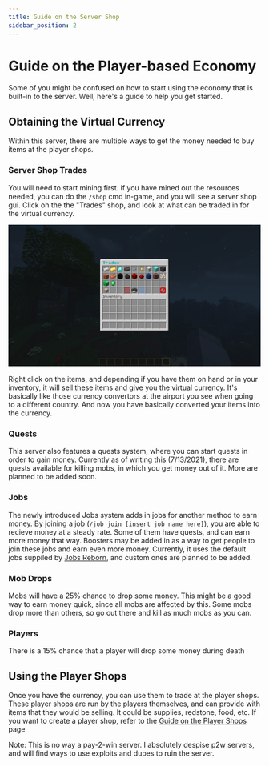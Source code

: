 ```yaml
---
title: Guide on the Server Shop
sidebar_position: 2
---
```


# Guide on the Player-based Economy

Some of you might be confused on how to start using the economy that is built-in to the server. Well, here's a guide to help you get started.

## Obtaining the Virtual Currency

Within this server, there are multiple ways to get the money needed to buy items at the player shops.

### Server Shop Trades

You will need to start mining first. if you have mined out the resources needed, you can do the `/shop` cmd in-game,  and you will see a server shop gui. Click on the the "Trades" shop, and look at what can be traded in for the virtual currency.

![](../assets/2021-07-13_13.45.13.png)

Right click on the items, and depending if you have them on hand or in your inventory, it will sell these items and give you the virtual currency. It's basically like those currency convertors at the airport you see when going to a different country. And now you have basically converted your items into the currency.

### Quests

This server also features a quests system, where you can start quests in order to gain money. Currently as of writing this (7/13/2021), there are quests available for killing mobs, in which you get money out of it. More are planned to be added soon.

### Jobs

The newly introduced Jobs system adds in jobs for another method to earn money. By joining a job (`/job join [insert job name here]`), you are able to recieve money at a steady rate. Some of them have quests, and can earn more money that way. Boosters may be added in as a way to get people to join these jobs and earn even more money. Currently, it uses the default jobs suppiled by [Jobs Reborn](https://www.spigotmc.org/resources/jobs-reborn.4216/), and custom ones are planned to be added.

### Mob Drops

Mobs will have a 25% chance to drop some money. This might be a good way to earn money quick, since all mobs are affected by this. Some mobs drop more than others, so go out there and kill as much mobs as you can.

### Players

There is a 15% chance that a player will drop some money during death

## Using the Player Shops

Once you have the currency, you can use them to trade at the player shops. These player shops are run by the players themselves, and can provide with items that they would be selling. It could be supplies, redstone, food, etc. If you want to create a player shop, refer to the [Guide on the Player Shops](guide-on-the-player-shops.md) page

Note: This is no way a pay-2-win server. I absolutely despise p2w servers, and will find ways to use exploits and dupes to ruin the server.

